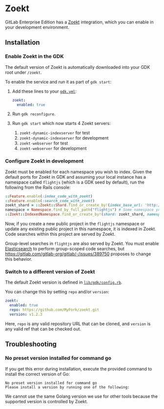 # Zoekt

GitLab Enterprise Edition has a [Zoekt](https://github.com/sourcegraph/zoekt)
integration, which you can enable in your development environment.

## Installation

### Enable Zoekt in the GDK

The default version of Zoekt is automatically downloaded into your GDK root under `/zoekt`.

To enable the service and run it as part of `gdk start`:

1. Add these lines to your [`gdk.yml`](../configuration.md):

   ```yaml
   zoekt:
     enabled: true
   ```

1. Run `gdk reconfigure`.

1. Run `gdk start` which now starts 4 Zoekt servers:
   1. `zoekt-dynamic-indexserver` for test
   1. `zoekt-dynamic-indexserver` for development
   1. `zoekt-webserver` for test
   1. `zoekt-webserver` for development

### Configure Zoekt in development

Zoekt must be enabled for each namespace you wish to index. Given the default
ports for Zoekt in GDK and assuming your local instance has a namespace called
`flightjs` (which is a GDK seed by default), run the following from the Rails
console:

```ruby
::Feature.enable(:index_code_with_zoekt)
::Feature.enable(:search_code_with_zoekt)
zoekt_shard = ::Zoekt::Shard.find_or_create_by!(index_base_url: 'http://127.0.0.1:6080/', search_base_url: 'http://127.0.0.1:6090/')
namespace = Namespace.find_by_full_path("flightjs") # Some namespace you want to enable
::Zoekt::IndexedNamespace.find_or_create_by!(shard: zoekt_shard, namespace: namespace.root_ancestor)
```

Now, if you create a new public project in the `flightjs` namespace or update
any existing public project in this namespace, it is indexed in Zoekt. Code
searches within this project are served by Zoekt.

Group-level searches in `flightjs` are also served by Zoekt. You must
enable [Elasticsearch](elasticsearch.md) to perform group-scoped code searches,
but <https://gitlab.com/gitlab-org/gitlab/-/issues/389750> proposes to change this behavior.

### Switch to a different version of Zoekt

The default Zoekt version is defined in [`lib/gdk/config.rb`](../../lib/gdk/config.rb).

You can change this by setting `repo` and/or `version`:

   ```yaml
   zoekt:
     enabled: true
     repo: https://github.com/MyFork/zoekt.git
     version: v1.2.3
   ```

Here, `repo` is any valid repository URL that can be cloned, and
`version` is any valid ref that can be checked out.

## Troubleshooting

### No preset version installed for command go

If you get this error during installation, execute the provided command
to install the correct version of Go:

```plaintext
No preset version installed for command go
Please install a version by running one of the following:
```

We cannot use the same Golang version we use for other tools because the supported
version is controlled by Zoekt.
